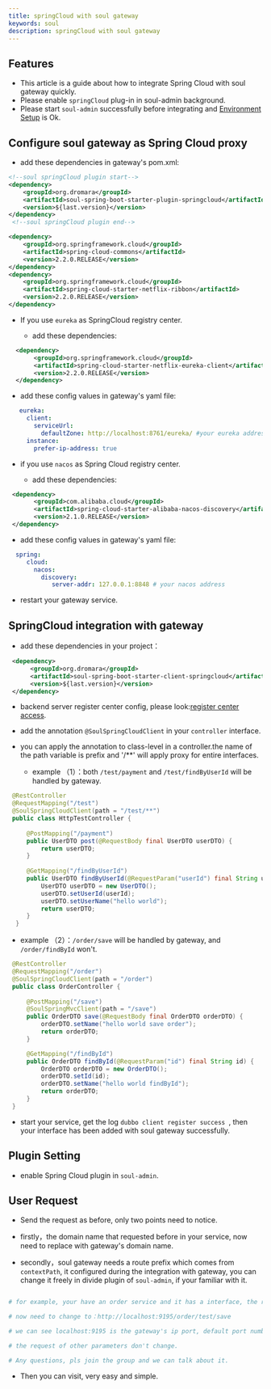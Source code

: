 ```yaml
---
title: springCloud with soul gateway
keywords: soul
description: springCloud with soul gateway
---
```


## Features

* This article is a guide about how to integrate Spring Cloud with soul gateway quickly.
* Please enable `springCloud` plug-in in soul-admin background.
* Please start `soul-admin` successfully before integrating and [Environment Setup](../soul-set-up) is Ok.

## Configure soul gateway as Spring Cloud proxy

* add these dependencies in gateway's pom.xml:

```xml
<!--soul springCloud plugin start-->
<dependency>
    <groupId>org.dromara</groupId>
    <artifactId>soul-spring-boot-starter-plugin-springcloud</artifactId>
    <version>${last.version}</version>
</dependency>
 <!--soul springCloud plugin end-->

<dependency>
    <groupId>org.springframework.cloud</groupId>
    <artifactId>spring-cloud-commons</artifactId>
    <version>2.2.0.RELEASE</version>
</dependency> 
<dependency>
    <groupId>org.springframework.cloud</groupId>
    <artifactId>spring-cloud-starter-netflix-ribbon</artifactId>
    <version>2.2.0.RELEASE</version>
</dependency>
```

* If you use `eureka` as SpringCloud registry center.

  * add these dependencies:
  
 ```xml
   <dependency>
        <groupId>org.springframework.cloud</groupId>
        <artifactId>spring-cloud-starter-netflix-eureka-client</artifactId>
        <version>2.2.0.RELEASE</version>
   </dependency>
   ```
  
   * add these config values in gateway's yaml file:
   
 ```yaml
    eureka:
      client:
        serviceUrl:
          defaultZone: http://localhost:8761/eureka/ #your eureka address
      instance:
        prefer-ip-address: true
   ```

* if you use `nacos` as Spring Cloud registry center.

  * add these dependencies:
  
 ```xml
  <dependency>
        <groupId>com.alibaba.cloud</groupId>
        <artifactId>spring-cloud-starter-alibaba-nacos-discovery</artifactId>
        <version>2.1.0.RELEASE</version>
  </dependency>
   ```
  
   * add these config values in gateway's yaml file:
   
 ```yaml
   spring:
      cloud:
        nacos:
          discovery:
             server-addr: 127.0.0.1:8848 # your nacos address
   ```

* restart your gateway service.

## SpringCloud integration with gateway

* add these dependencies in your project：

```xml
 <dependency>
      <groupId>org.dromara</groupId>
      <artifactId>soul-spring-boot-starter-client-springcloud</artifactId>
      <version>${last.version}</version>
 </dependency>
```

* backend server register center config, please look:[register center access](../register-center-access).


* add the annotation `@SoulSpringCloudClient` in your `controller` interface.

 * you can apply the annotation to class-level in a controller.the name of the path variable is prefix and '/**' will apply proxy for entire interfaces.
  
   * example （1）：both `/test/payment` and `/test/findByUserId` will be handled by gateway.
   
 ```java
  @RestController
  @RequestMapping("/test")
  @SoulSpringCloudClient(path = "/test/**")
  public class HttpTestController {
      
      @PostMapping("/payment")
      public UserDTO post(@RequestBody final UserDTO userDTO) {
          return userDTO;
      }
      
      @GetMapping("/findByUserId")
      public UserDTO findByUserId(@RequestParam("userId") final String userId) {
          UserDTO userDTO = new UserDTO();
          userDTO.setUserId(userId);
          userDTO.setUserName("hello world");
          return userDTO;
      }    
   }
```
  
   * example （2）：`/order/save` will be handled by gateway, and `/order/findById` won't.
  
 ```java
  @RestController
  @RequestMapping("/order")
  @SoulSpringCloudClient(path = "/order")
  public class OrderController {
  
      @PostMapping("/save")
      @SoulSpringMvcClient(path = "/save")
      public OrderDTO save(@RequestBody final OrderDTO orderDTO) {
          orderDTO.setName("hello world save order");
          return orderDTO;
      }
 
      @GetMapping("/findById")
      public OrderDTO findById(@RequestParam("id") final String id) {
          OrderDTO orderDTO = new OrderDTO();
          orderDTO.setId(id);
          orderDTO.setName("hello world findById");
          return orderDTO;
      }
  }
```

  
* start your service, get the log `dubbo client register success `, then your interface has been added with soul gateway successfully.
  
## Plugin Setting

* enable Spring Cloud plugin in `soul-admin`.

## User Request

* Send the request as before, only two points need to notice.

* firstly，the domain name that requested before in your service, now need to replace with gateway's domain name.

* secondly，soul gateway needs a route prefix which comes from `contextPath`, it configured during the integration with gateway, you can change it freely in divide plugin of `soul-admin`, if your familiar with it. 

```yaml

# for example, your have an order service and it has a interface, the request url: http://localhost:8080/test/save

# now need to change to：http://localhost:9195/order/test/save

# we can see localhost:9195 is the gateway's ip port, default port number is 9195 ，/order is the contextPath in your config yaml file. 

# the request of other parameters don't change.

# Any questions, pls join the group and we can talk about it.

```
* Then you can visit, very easy and simple.
